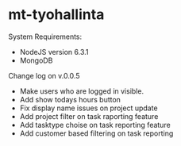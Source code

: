 # mt-tyohallinta

System Requirements:
- NodeJS version 6.3.1
- MongoDB

Change log on v.0.0.5
- Make users who are logged in visible.
- Add show todays hours button
- Fix display name issues on project update
- Add project filter on task raporting feature
- Add tasktype choise on task reporting feature
- Add customer based filtering on task reporting